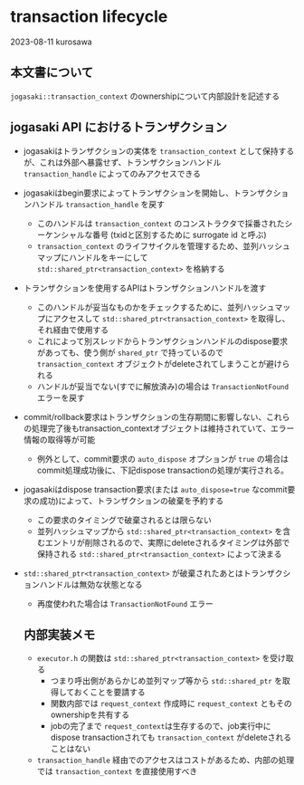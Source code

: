 # transaction lifecycle

2023-08-11 kurosawa

## 本文書について

`jogasaki::transaction_context` のownershipについて内部設計を記述する

## jogasaki API におけるトランザクション

- jogasakiはトランザクションの実体を `transaction_context` として保持するが、これは外部へ暴露せず、トランザクションハンドル `transaction_handle` によってのみアクセスできる
- jogasakiはbegin要求によってトランザクションを開始し、トランザクションハンドル `transaction_handle` を戻す
  - このハンドルは `transaction_context` のコンストラクタで採番されたシーケンシャルな番号 (txidと区別するために surrogate id と呼ぶ)
  - `transaction_context` のライフサイクルを管理するため、並列ハッシュマップにハンドルをキーにして `std::shared_ptr<transaction_context>` を格納する

- トランザクションを使用するAPIはトランザクションハンドルを渡す
  - このハンドルが妥当なものかをチェックするために、並列ハッシュマップにアクセスして `std::shared_ptr<transaction_context>` を取得し、それ経由で使用する
  - これによって別スレッドからトランザクションハンドルのdispose要求があっても、使う側が `shared_ptr` で持っているので `transaction_context` オブジェクトがdeleteされてしまうことが避けられる
  - ハンドルが妥当でない(すでに解放済み)の場合は `TransactionNotFound` エラーを戻す

- commit/rollback要求はトランザクションの生存期間に影響しない、これらの処理完了後もtransaction_contextオブジェクトは維持されていて、エラー情報の取得等が可能
  - 例外として、commit要求の `auto_dispose` オプションが `true` の場合はcommit処理成功後に、下記dispose transactionの処理が実行される。
- jogasakiはdispose transaction要求(または `auto_dispose=true` なcommit要求の成功)によって、トランザクションの破棄を予約する
  - この要求のタイミングで破棄されるとは限らない
  - 並列ハッシュマップから `std::shared_ptr<transaction_context>` を含むエントリが削除されるので、実際にdeleteされるタイミングは外部で保持される `std::shared_ptr<transaction_context>` によって決まる
- `std::shared_ptr<transaction_context>` が破棄されたあとはトランザクションハンドルは無効な状態となる
  - 再度使われた場合は `TransactionNotFound` エラー

  ## 内部実装メモ

  - `executor.h` の関数は `std::shared_ptr<transaction_context>` を受け取る
    - つまり呼出側があらかじめ並列マップ等から `std::shared_ptr` を取得しておくことを要請する
    - 関数内部では `request_context` 作成時に `request_context` ともそのownershipを共有する
    - jobの完了まで `request_context`は生存するので、job実行中にdispose transactionされても `transaction_context` がdeleteされることはない
  - `transaction_handle` 経由でのアクセスはコストがあるため、内部の処理では `transaction_context` を直接使用すべき
